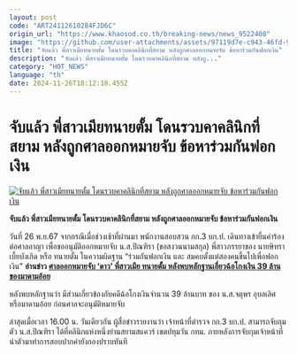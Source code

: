 ```yaml
---
layout: post
code: "ART24112610284FJD6C"
origin_url: "https://www.khaosod.co.th/breaking-news/news_9522408"
image: "https://github.com/user-attachments/assets/97119d7e-c943-46fd-9655-f2f361aae79c"
title: "จับแล้ว พี่สาวเมียทนายตั้ม โดนรวบคาคลินิกที่สยาม หลังถูกศาลออกหมายจับ ข้อหาร่วมกันฟอกเงิน"
description: "จับแล้ว พี่สาวเมียทนายตั้ม โดนรวบคาคลินิกที่สยาม หลังถู..."
category: "HOT_NEWS"
language: "th"
date: 2024-11-26T18:12:18.455Z
---
```


# จับแล้ว พี่สาวเมียทนายตั้ม โดนรวบคาคลินิกที่สยาม หลังถูกศาลออกหมายจับ ข้อหาร่วมกันฟอกเงิน

[![จับแล้ว พี่สาวเมียทนายตั้ม โดนรวบคาคลินิกที่สยาม หลังถูกศาลออกหมายจับ ข้อหาร่วมกันฟอกเงิน](https://www.khaosod.co.th/wpapp/uploads/2024/11/peemett2.jpg "จับแล้ว พี่สาวเมียทนายตั้ม โดนรวบคาคลินิกที่สยาม หลังถูกศาลออกหมายจับ ข้อหาร่วมกันฟอกเงิน")](https://www.khaosod.co.th/wpapp/uploads/2024/11/peemett2.jpg)

**จับแล้ว พี่สาวเมียทนายตั้ม โดนรวบคาคลินิกที่สยาม หลังถูกศาลออกหมายจับ ข้อหาร่วมกันฟอกเงิน**

วันที่ 26 พ.ย.67 จากกรณีเมื่อช่วงเช้าที่ผ่านมา พนักงานสอบสวน กก.3 บก.ป. เดินทางเข้ายื่นคำร้องต่อศาลอาญา เพื่อขออนุมัติออกหมายจับ น.ส.ปิณฑิรา (ขอสงวนนามสกุล) พี่สาวภรรยาของ นายษิทรา เบี้ยบังเกิด หรือ ทนายตั้ม ในความผิดฐาน “ร่วมกันฟอกเงิน และ สมคบตั้งแต่สองคนขึ้นไปเพื่อฟอกเงิน” **อ่านข่าว [ศาลออกหมายจับ ‘ดาว’ พี่สาวเมีย ทนายตั้ม หลังพบหลักฐานเอี่ยวฉ้อโกงเงิน 39 ล้าน ของมาดามอ้อย](https://www.khaosod.co.th/breaking-news/news_9522284)**

หลังพบหลักฐานว่า มีส่วนเกี่ยวข้องกับคดีฉ้อโกงเงินจำนวน 39 ล้านบาท ของ น.ส.จตุพร อุบลเลิศ หรือมาดามอ้อย ก่อนศาลจะอนุมัติหมายจับ

ล่าสุดเมื่อเวลา 16.00 น. วันเดียวกัน ผู้สื่อข่าวรายงานว่า เจ้าหน้าที่ตำรวจ กก.3 บก.ป. สามารถจับกุมตัว น.ส.ปิณฑิรา ได้ที่คลินิกแห่งหนึ่งย่านสยามสแควร์ เขตปทุมวัน กทม. ภายหลังการจับกุมเจ้าหน้าที่นำตัวมาทำการสอบปากคำยังกองปราบทันที

